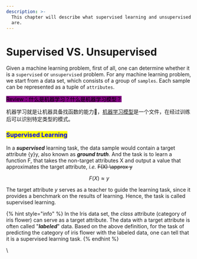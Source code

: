 ```yaml
---
description: >-
  This chapter will describe what supervised learning and unsupervised learning
  are.
---
```


# Supervised VS. Unsupervised

Given a machine learning problem, first of all, one can determine whether it is a `supervised` or `unsupervised` problem. For any machine learning problem, we start from a data set, which consists of a group of `samples`. Each sample can be represented as a tuple of `attributes`.

<mark style="background-color:purple;">Review：什么是机器学习？什么是机器学习模型？</mark>

机器学习就是让机器具备找函数的能力🧮，[机器学习模型](../../#what-is-mlm)是一个文件，在经过训练后可以识别特定类型的模式。

### <mark style="color:blue;">Supervised Learning</mark>

In a _**supervised**_ learning task, the data sample would contain a target attribute {y}y, also known as _**ground truth**_. And the task is to learn a function F, that takes the non-target attributes X and output a value that approximates the target attribute, _i.e._ ~~F(X) \approx y~~

$$
F(X)≈y
$$

The target attribute _y_ serves as a teacher to guide the learning task, since it provides a benchmark on the results of learning. Hence, the task is called supervised learning.&#x20;

{% hint style="info" %}
In the Iris data set, the _class_ attribute (category of iris flower) can serve as a target attribute. The data with a target attribute is often called "_**labeled**_" data. Based on the above definition, for the task of predicting the category of iris flower with the labeled data, one can tell that it is a supervised learning task.&#x20;
{% endhint %}



\
